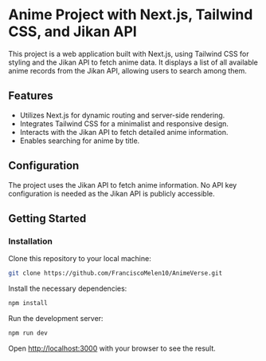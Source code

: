 # Anime Project with Next.js, Tailwind CSS, and Jikan API
This project is a web application built with Next.js, using Tailwind CSS for styling and the Jikan API to fetch anime data. It displays a list of all available anime records from the Jikan API, allowing users to search among them.

## Features
- Utilizes Next.js for dynamic routing and server-side rendering.
- Integrates Tailwind CSS for a minimalist and responsive design.
- Interacts with the Jikan API to fetch detailed anime information.
- Enables searching for anime by title.

## Configuration
The project uses the Jikan API to fetch anime information. No API key configuration is needed as the Jikan API is publicly accessible.

## Getting Started

### Installation
Clone this repository to your local machine:
```bash
git clone https://github.com/FranciscoMelen10/AnimeVerse.git
```

Install the necessary dependencies:
```bash
npm install
```

Run the development server:
```bash
npm run dev
```

Open [http://localhost:3000](http://localhost:3000) with your browser to see the result.
